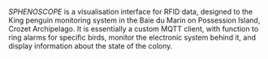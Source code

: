*SPHENOSCOPE* is a visualisation interface for RFID data, designed to the King penguin monitoring system in the Baie du Marin on Possession Island, Crozet Archipelago. It is essentially a custom MQTT client, with function to ring alarms for specific birds, monitor the electronic system behind it, and display information about the state of the colony.
